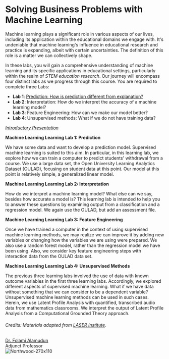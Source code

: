 # Solving Business Problems with Machine Learning

Machine learning plays a significant role in various aspects of our lives, including its application within the educational domains we engage with. It's undeniable that machine learning's influence in educational research and practice is expanding, albeit with certain uncertainties. The definition of this role is a matter we can collectively shape.

In these labs, you will gain a comprehensive understanding of machine learning and its specific applications in educational settings, particularly within the realm of *STEM education research*. Our journey will encompass four distinct labs as we progress through this course. You are required to complete three Labs:

-   **Lab 1**: [Prediction: How is prediction different from explanation?](https://folagit.github.io/machine-learning/lab-1/lab-1-overview-presentation.html)
-   **Lab 2**: Interpretation: How do we interpret the accuracy of a machine learning model?
-   **Lab 3**: Feature Engineering: How can we make our model better?
-   **Lab 4**: Unsupervised methods: What if we do not have training data?

*[Introductory Presentation](https://folagit.github.io/machine-learning/introductory-presentation.html#1)* 

**Machine Learning Learning Lab 1: Prediction**

We have some data and want to develop a prediction model. Supervised machine learning is suited to this aim. In particular, in this learning lab, we explore how we can train a computer to predict students' withdrawal from a course. We use a large data set, the Open University Learning Analytics Dataset (OULAD), focusing on student data at this point. Our model at this point is relatively simple, a generalized linear model.


**Machine Learning Learning Lab 2: Interpretation**

How do we interpret a machine learning model? What else can we say, besides how accurate a model is? This learning lab is intended to help you to answer these questions by examining output from a classification and a regression model. We again use the OULAD, but add an assessment file.


**Machine Learning Learning Lab 3: Feature Engineering**

Once we have trained a computer in the context of using supervised machine learning methods, we may realize we can improve it by adding new variables or changing how the variables we are using were prepared. We also use a random forest model, rather than the regression model we have been using. Also, we consider key feature engineering steps with interaction data from the OULAD data set.


**Machine Learning Learning Lab 4: Unsupervised Methods**

The previous three learning labs involved the use of data with known outcome variables in the first three learning labs. Accordingly, we explored different aspects of supervised machine learning. What if we have data without something that we can consider to be a dependent variable? Unsupervised machine learning methods can be used in such cases. Herein, we use Latent Profile Analysis with quantified, transcribed audio data from mathematics classrooms. We interpret the output of Latent Profile Analysis from a Computational Grounded Theory approach.


###### Credits: Materials adapted from [LASER Institute](https://github.com/laser-institute).

[Dr. Folami Alamudun](https://linkedin.com/in/fola-alamudun)  
Adjunct Professor  
![Northwood-270x110](https://github.com/DrItauma-NU/machine-learning/assets/609418/d7d1ec53-8969-4da7-950e-fc379172b802)
